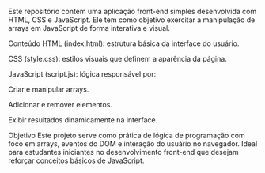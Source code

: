 Este repositório contém uma aplicação front-end simples desenvolvida com HTML, CSS e JavaScript. Ele tem como objetivo exercitar a manipulação de arrays em JavaScript de forma interativa e visual.

 Conteúdo
HTML (index.html): estrutura básica da interface do usuário.

CSS (style.css): estilos visuais que definem a aparência da página.

JavaScript (script.js): lógica responsável por:

Criar e manipular arrays.

Adicionar e remover elementos.

Exibir resultados dinamicamente na interface.

 Objetivo
Este projeto serve como prática de lógica de programação com foco em arrays, eventos do DOM e interação do usuário no navegador. Ideal para estudantes iniciantes no desenvolvimento front-end que desejam reforçar conceitos básicos de JavaScript.
